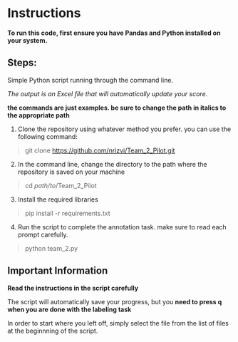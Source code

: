 # Instructions

**To run this code, first ensure you have Pandas and Python installed on your system.**

## Steps:
Simple Python script running through the command line. 

*The output is an Excel file that will automatically update your score.*

**the commands are just examples. be sure to change the path in italics to the appropriate path**

1. Clone the repository using whatever method you prefer. you can use the following command:
 > git clone https://github.com/nrizvi/Team_2_Pilot.git
2. In the command line, change the directory to the path where the repository is saved on your machine
  > cd *path/to*/Team_2_Pilot
3. Install the required libraries
  > pip install -r requirements.txt
4. Run the script to complete the annotation task. make sure to read each prompt carefully.
 > python team_2.py

## Important Information

**Read the instructions in the script carefully**

The script will automatically save your progress, but you **need to press q when you are done with the labeling task**

In order to start where you left off, simply select the file from the list of files at the beginnning of the script.
